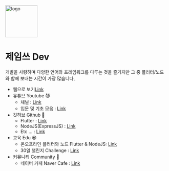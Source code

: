<img src="https://raw.githubusercontent.com/doyle-flutter/Recipe/master/2019-11-21.webp" width="100px" alt="logo" />

# 제임쓰 Dev 

개발을 사랑하며 다양한 언어와 프레임워크를 다루는 것을 즐기지만 그 중 플러터/노드와 함께 보내는 시간이 가장 많습니다,  
  
- 웹으로 보기[Link]()  
- 유튜브 Youtube 😈
  - 채널 : [Link](https://www.youtube.com/channel/UCjpik_Cbt0SeE5kBzao4nqg)
  - 입문 및 기초 모음 : [Link](https://youtube.com/playlist?list=PLIKnSA4GMR4NXpNdCtJOL0BhWcxX_BBHJ)
- 깃허브 Github 🤖
  - Flutter : [Link](https://github.com/doyle-flutter/flutterPlatformAll)
  - NodeJS(ExpressJS) : [Link](https://github.com/doyle-flutter/basicexpress)
  - Etc ... : [Link](https://github.com/doyle-flutter)
- 교육 Edu 😎
  - 온오프라인 플러터와 노드 Flutter & NodeJS: [Link](https://taling.me/Talent/Detail/10726)
  - 30일 챌린지 Challenge : [Link](https://taling.me/Talent/Detail/29269)
- 커뮤니티 Community 👋
  - 네이버 카페 Naver Cafe : [Link](https://cafe.naver.com/flutterjames)